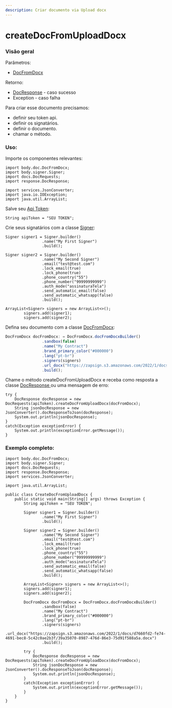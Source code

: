 ```yaml
---
description: Criar documento via Upload docx
---
```


# createDocFromUploadDocx

### Visão geral

Parâmetros:&#x20;

* [DocFromDocx](../classes-usadas/body/docfromdocx.md)

Retorno:

* [DocResponse](../classes-usadas/response/docresponse.md) - caso sucesso
* Exception - caso falha

Para criar esse documento precisamos:

* definir seu token api.
* definir os signatários.
* definir o documento.
* chamar o método.

### Uso:

Importe os componentes relevantes:

```
import body.doc.DocFromDocx;
import body.signer.Signer;
import docs.DocRequests;
import response.DocResponse;

import services.JsonConverter;
import java.io.IOException;
import java.util.ArrayList;
```

Salve seu [Api Token](../../../../):

```
String apiToken = "SEU TOKEN";
```

Crie seus signatários com a classe [Signer](../classes-usadas/body/signer.md):

```
Signer signer1 = Signer.builder()
                .name("My First Signer")
                .build();

Signer signer2 = Signer.builder()
                .name("My Second Signer")
                .email("test@test.com")
                .lock_email(true)
                .lock_phone(true)
                .phone_country("55")
                .phone_number("99999999999")
                .auth_mode("assinaturaTela")
                .send_automatic_email(false)
                .send_automatic_whatsapp(false)
                .build();
                
ArrayList<Signer> signers = new ArrayList<>();
        signers.add(signer1);
        signers.add(signer2);
```

Defina seu documento com a classe [DocFromDocx](../classes-usadas/body/docfromdocx.md):

```typescript
DocFromDocx docFromDocx: = DocFromDocx.docFromDocxBuilder()
                .sandbox(false)
                .name("My Contract")
                .brand_primary_color("#000000")
                .lang("pt-br")
                .signers(signers)
                .url_docx("https://zapsign.s3.amazonaws.com/2022/1/docs/d7660fd2-fe74-4691-bec8-5c42c0ae2b3f/39a35070-8987-476d-86e3-75d91f588a5a.docx")
                .build();

```

Chame o método createDocFromUploadDocx e receba como resposta a classe [DocResponse ](../classes-usadas/response/docresponse.md)ou uma mensagem de erro:

```
try {
    DocResponse docResponse = new DocRequests(apiToken).createDocFromUploadDocx(docFromDocx);
    String jsonDocResponse = new JsonConverter().docResponseToJson(docResponse);
    System.out.println(jsonDocResponse);
}
catch(Exception exceptionError) {
    System.out.println(exceptionError.getMessage());
}
```

### Exemplo completo:

```
import body.doc.DocFromDocx;
import body.signer.Signer;
import docs.DocRequests;
import response.DocResponse;
import services.JsonConverter;

import java.util.ArrayList;

public class CreateDocFromUploadDocx {
    public static void main(String[] args) throws Exception {
        String apiToken = "SEU TOKEN";

        Signer signer1 = Signer.builder()
                .name("My First Signer")
                .build();

        Signer signer2 = Signer.builder()
                .name("My Second Signer")
                .email("test@test.com")
                .lock_email(true)
                .lock_phone(true)
                .phone_country("55")
                .phone_number("99999999999")
                .auth_mode("assinaturaTela")
                .send_automatic_email(false)
                .send_automatic_whatsapp(false)
                .build();

        ArrayList<Signer> signers = new ArrayList<>();
        signers.add(signer1);
        signers.add(signer2);

        DocFromDocx docFromDocx = DocFromDocx.docFromDocxBuilder()
                .sandbox(false)
                .name("My Contract")
                .brand_primary_color("#000000")
                .lang("pt-br")
                .signers(signers)
                .url_docx("https://zapsign.s3.amazonaws.com/2022/1/docs/d7660fd2-fe74-4691-bec8-5c42c0ae2b3f/39a35070-8987-476d-86e3-75d91f588a5a.docx")
                .build();

        try {
            DocResponse docResponse = new DocRequests(apiToken).createDocFromUploadDocx(docFromDocx);
            String jsonDocResponse = new JsonConverter().docResponseToJson(docResponse);
            System.out.println(jsonDocResponse);
        }
        catch(Exception exceptionError) {
            System.out.println(exceptionError.getMessage());
        }
    }
}
```
